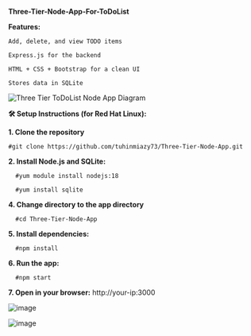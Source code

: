 **Three-Tier-Node-App-For-ToDoList**

**Features:**

	Add, delete, and view TODO items

	Express.js for the backend

	HTML + CSS + Bootstrap for a clean UI

	Stores data in SQLite

![Three Tier ToDoList Node App Diagram](https://github.com/user-attachments/assets/9051eed2-66b6-448d-954a-5121e3c4748f)



**🛠 Setup Instructions (for Red Hat Linux):**

**1. Clone the repository**

 	#git clone https://github.com/tuhinmiazy73/Three-Tier-Node-App.git
  
**2. Install Node.js and SQLite:**
   
	  #yum module install nodejs:18
   
	  #yum install sqlite
   
**4. Change directory to the app directory**
   
	  #cd Three-Tier-Node-App
   
**5. Install dependencies:**
   
	  #npm install
   
**6. Run the app:**
   
	  #npm start
   
**7. Open in your browser:**
	  http://your-ip:3000
   
![image](https://github.com/user-attachments/assets/ac270535-f5f8-49fd-b47e-f92604b02bd5)

![image](https://github.com/user-attachments/assets/993c5609-7665-4de6-9a8e-c700f1bd5e07)


